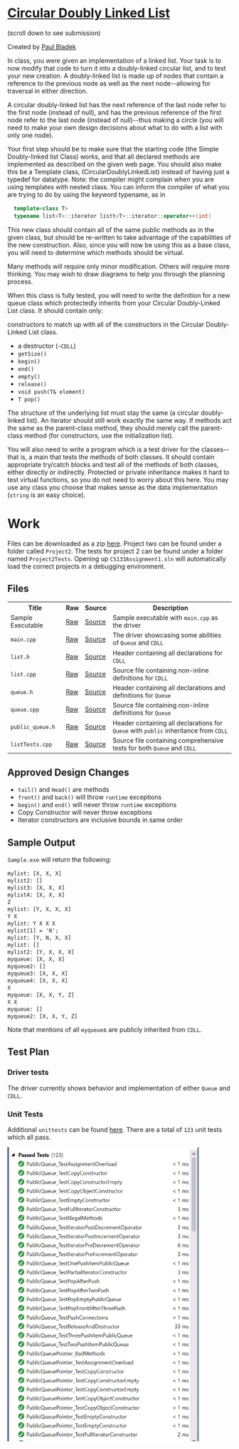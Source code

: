 # [Circular Doubly Linked List](http://faculty.edcc.edu//paul.bladek/CS133/p2.htm)

(scroll down to see submission)

Created by [Paul Bladek]()

In class, you were given an implementation of a linked list. Your task is to now modify that code to turn it into a doubly-linked circular list, and to test your new creation. A doubly-linked list is made up of nodes that contain a reference to the previous node as well as the next node--allowing for traversal in either direction.

A circular doubly-linked list has the next reference of the last node refer to the first node (instead of null), and has the previous reference of the first node refer to the last node (instead of null)--thus making a circle (you will need to make your own design decisions about what to do with a list with only one node).


Your first step should be to make sure that the starting code (the Simple Doubly-linked list Class) works, and that all declared methods are implemented as described on the given web page. You should also make this be a Template class, (CircularDoublyLinkedList<T>) instead of having just a typedef for datatype. Note: the compiler might complain when you are using templates with nested class. You can inform the compiler of what you are trying to do by using the keyword typename, as in 
```cpp
  template<class T>
  typename list<T>::iterator listt<T>::iterator::operator++(int)
```
This new class should contain all of the same public methods as in the given class, but should be re-written to take advantage of the capabilities of the new construction. Also, since you will now be using this as a base class, you will need to determine which methods should be virtual.

Many methods will require only minor modification. Others will require more thinking. You may wish to draw diagrams to help you through the planning process.

When this class is fully tested, you will need to write the definition for a new queue<T> class which protectedly inherits from your Circular Doubly-Linked List class.  It should contain only:

constructors to match up with all of the constructors in the Circular Doubly-Linked List class.
  - a destructor (`~CDLL`)
  - `getSize()`
  - `begin()`
  - `end()`
  - `empty()`
  - `release()`
  - `void push(T& element)`
  - `T pop()`
 
The structure of the underlying list must stay the same (a circular doubly-linked list). An iterator should still work exactly the same way. If methods act the same as the parent-class method, they should merely call the parent-class method (for constructors, use the initialization list).

You will also need to write a program which is a test driver for the classes--that is, a main that tests the methods of both classes. It should contain appropriate try/catch blocks and test all of the methods of both classes, either directly or indirectly. Protected or private inheritance makes it hard to test virtual functions, so you do not need to worry about this here. You may use any class you choose that makes sense as the data implementation (`string` is an easy choice).

# Work

Files can be downloaded as a zip [here](https://github.com/qwergram/CS133Assignment/archive/master.zip).
Project two can be found under a folder called `Project2`. The tests for project 2 can be found under a 
folder named `Project2Tests`. Opening up `CS133Assignment1.sln` will automatically load the correct projects
in a debugging environment.

## Files

<table>
<tr>
<th>Title</th>
<th>Raw</th>
<th>Source</th>
<th>Description</th>
</tr>

<tr>
<td>Sample Executable</td>
<td><a href="https://github.com/qwergram/CS133Assignment/raw/master/Project2/sample.exe">Raw</a></td>
<td><a href="https://github.com/qwergram/CS133Assignment/blob/master/Project2/sample.exe">Source</td>
<td>Sample executable with <code>main.cpp</code> as the driver</td>
</tr>

<tr>
<td><code>main.cpp</code></td>
<td><a href="https://github.com/qwergram/CS133Assignment/blob/master/Project2/main.cpp">Raw</a></td>
<td><a href="https://raw.githubusercontent.com/qwergram/CS133Assignment/master/Project2/main.cpp">Source</td>
<td>The driver showcasing some abilities of <code>Queue</code> and <code>CDLL</code></td>
</tr>

<tr>
<td><code>list.h</code></td>
<td><a href="https://raw.githubusercontent.com/qwergram/CS133Assignment/master/Project2/list.h">Raw</a></td>
<td><a href="https://github.com/qwergram/CS133Assignment/blob/master/Project2/list.h">Source</td>
<td>Header containing all declarations for <code>CDLL</code></td>
</tr>

<tr>
<td><code>list.cpp</code></td>
<td><a href="https://raw.githubusercontent.com/qwergram/CS133Assignment/master/Project2/list.cpp">Raw</a></td>
<td><a href="https://github.com/qwergram/CS133Assignment/blob/master/Project2/list.cpp">Source</td>
<td>Source file containing non-inline definitions for <code>CDLL</code></td>
</tr>

<tr>
<td><code>queue.h</code></td>
<td><a href="https://raw.githubusercontent.com/qwergram/CS133Assignment/master/Project2/queue.h">Raw</a></td>
<td><a href="https://github.com/qwergram/CS133Assignment/blob/master/Project2/queue.h">Source</td>
<td>Header containing all declarations and definitions for <code>Queue</code></td>
</tr>

<tr>
<td><code>queue.cpp</code></td>
<td><a href="https://raw.githubusercontent.com/qwergram/CS133Assignment/master/Project2/queue.cpp">Raw</a></td>
<td><a href="https://github.com/qwergram/CS133Assignment/blob/master/Project2/queue.cpp">Source</td>
<td>Source file containing non-inline definitions for <code>Queue</code></td>
</tr>

<tr>
<td><code>public_queue.h</code></td>
<td><a href="https://raw.githubusercontent.com/qwergram/CS133Assignment/master/Project2/public_queue.h">Raw</a></td>
<td><a href="https://github.com/qwergram/CS133Assignment/blob/master/Project2/public_queue.h">Source</td>
<td>Header containing all declarations for <code>Queue</code> with <code>public</code> inheritance from <code>CDLL</code></td>
</tr>

<tr>
<td><code>listTests.cpp</code></td>
<td><a href="https://raw.githubusercontent.com/qwergram/CS133Assignment/master/Project2Tests/listTests.cpp">Raw</a></td>
<td><a href="https://github.com/qwergram/CS133Assignment/blob/master/Project2Tests/listTests.cpp">Source</td>
<td>Source file containing comprehensive tests for both <code>Queue</code> and <code>CDLL</code></td>
</tr>

</table>

## Approved Design Changes

- `tail()` and `Head()` are methods
- `front()` and `back()` will throw `runtime` exceptions
- `begin()` and `end()` will never throw `runtime` exceptions
- Copy Constructor will never throw exceptions
- Iterator constructors are inclusive bounds in same order

## Sample Output
`Sample.exe` will return the following:

```
mylist: [X, X, X]
mylist2: []
mylist3: [X, X, X]
mylist4: [X, X, X]
Z
mylist: [Y, X, X, X]
Y X
mylist: Y X X X
mylist[1] = 'N';
mylist: [Y, N, X, X]
mylist: []
mylist2: [Y, X, X, X]
myqueue: [X, X, X]
myqueue2: []
myqueue3: [X, X, X]
myqueue4: [X, X, X]
X
myqueue: [X, X, Y, Z]
X X
myqueue: []
myqueue2: [X, X, Y, Z]
```
Note that mentions of all `myqueue`s are publicly inherited from `CDLL`. 

## Test Plan

### Driver tests
The driver currently shows behavior and implementation of either `Queue` and `CDLL`.

### Unit Tests
Additional `unittests` can be found [here](https://github.com/qwergram/CS133Assignment/blob/master/Project2Tests/listTests.cpp).
There are a total of `123` unit tests which all pass.

![](https://github.com/qwergram/CS133Assignment/blob/master/Project2Tests/tests.png?raw=true)
